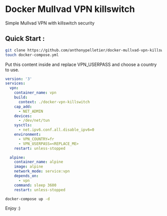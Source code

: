 # Docker Mullvad VPN killswitch
Simple Mullvad VPN with killswitch security

## Quick Start :
```bash
git clone https://github.com/anthonypelletier/docker-mullvad-vpn-killswitch.git
touch docker-compose.yml
```

Put this content inside and replace VPN_USERPASS and choose a country to use.
```yaml
version: '3'
services:
  vpn:
    container_name: vpn
    build:
      context: ./docker-vpn-killswitch
    cap_add:
      - NET_ADMIN
    devices:
      - /dev/net/tun
    sysctls:
      - net.ipv6.conf.all.disable_ipv6=0
    environment:
      - VPN_COUNTRY=fr
      - VPN_USERPASS=<REPLACE_ME>
    restart: unless-stopped

  alpine:
    container_name: alpine
    image: alpine
    network_mode: service:vpn
    depends_on:
      - vpn
    command: sleep 3600
    restart: unless-stopped
```

```bash
docker-compose up -d
```
Enjoy :)